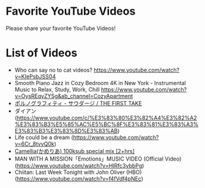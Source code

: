 # Favorite YouTube Videos
Please share your favorite YouTube Videos!

# List of Videos
- Who can say no to cat videos? https://www.youtube.com/watch?v=KIePsbJSS04
- Smooth Piano Jazz in Cozy Bedroom 4K in New York - Instrumental Music to Relax, Study, Work, Chill https://www.youtube.com/watch?v=OysREqyZYSg&ab_channel=CozyApartment
- [ポルノグラフィティ - サウダージ / THE FIRST TAKE](https://www.youtube.com/watch?v=41c9vRZ4mB4)
- ダイアン(https://www.youtube.com/c/%E3%83%80%E3%82%A4%E3%82%A2%E3%83%B3%E5%85%AC%E5%BC%8F%E3%83%81%E3%83%A3%E3%83%B3%E3%83%8D%E3%83%AB)
- Life could be a dream (https://www.youtube.com/watch?v=6Cr_8tvvQ0k)
- [Camellia(かめりあ) 100ksub special mix [2+hrs]](https://youtu.be/RhrJ9-mir64)
- MAN WITH A MISSION「Emotions」MUSIC VIDEO (Official Video)(https://www.youtube.com/watch?v=HIRfc3ybbPg)
- Chiitan: Last Week Tonight with John Oliver (HBO)(https://www.youtube.com/watch?v=f4fVdf4pNEc)
